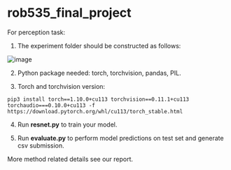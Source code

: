 # rob535_final_project
For perception task:
1. The experiment folder should be constructed as follows:

![image](https://user-images.githubusercontent.com/45463836/146255373-f1473292-c26d-4017-8461-3ff1afce3afb.png)

2. Python package needed: torch, torchvision, pandas, PIL.

4. Torch and torchvision version: 

```
pip3 install torch==1.10.0+cu113 torchvision==0.11.1+cu113 torchaudio===0.10.0+cu113 -f https://download.pytorch.org/whl/cu113/torch_stable.html
```

4. Run **resnet.py** to train your model.

6. Run **evaluate.py** to perform model predictions on test set and generate csv submission.

More method related details see our report.
